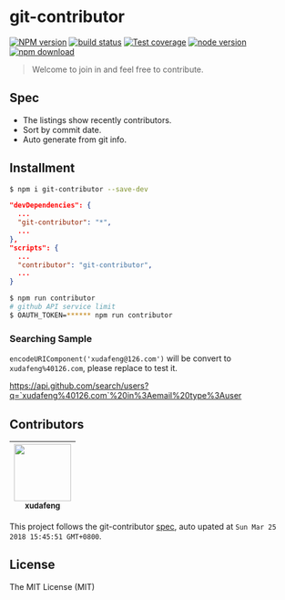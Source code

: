 # git-contributor

[![NPM version][npm-image]][npm-url]
[![build status][travis-image]][travis-url]
[![Test coverage][coveralls-image]][coveralls-url]
[![node version][node-image]][node-url]
[![npm download][download-image]][download-url]

[npm-image]: https://img.shields.io/npm/v/git-contributor.svg?style=flat-square
[npm-url]: https://npmjs.org/package/git-contributor
[travis-image]: https://img.shields.io/travis/xudafeng/git-contributor.svg?style=flat-square
[travis-url]: https://travis-ci.org/xudafeng/git-contributor
[coveralls-image]: https://img.shields.io/coveralls/xudafeng/git-contributor.svg?style=flat-square
[coveralls-url]: https://coveralls.io/r/xudafeng/git-contributor?branch=master
[node-image]: https://img.shields.io/badge/node.js-%3E=_8-green.svg?style=flat-square
[node-url]: http://nodejs.org/download/
[download-image]: https://img.shields.io/npm/dm/git-contributor.svg?style=flat-square
[download-url]: https://npmjs.org/package/git-contributor

> Welcome to join in and feel free to contribute.

## Spec

- The listings show recently contributors.
- Sort by commit date.
- Auto generate from git info.

## Installment

```bash
$ npm i git-contributor --save-dev
```

```json
"devDependencies": {
  ...
  "git-contributor": "*",
  ...
},
"scripts": {
  ...
  "contributor": "git-contributor",
  ...
}
```

```bash
$ npm run contributor
# github API service limit
$ OAUTH_TOKEN=****** npm run contributor
```

### Searching Sample

`encodeURIComponent('xudafeng@126.com')` will be convert to `xudafeng%40126.com`, please replace to test it.

https://api.github.com/search/users?q=`xudafeng%40126.com`%20in%3Aemail%20type%3Auser

<!-- GITCONTRIBUTOR_START -->

## Contributors

|[<img src="https://avatars1.githubusercontent.com/u/1011681?v=4" width="100px;"/><br/><sub><b>xudafeng</b></sub>](https://github.com/xudafeng)<br/>
| :---: |


This project follows the git-contributor [spec](https://github.com/xudafeng/git-contributor.git), auto upated at `Sun Mar 25 2018 15:45:51 GMT+0800`.

<!-- GITCONTRIBUTOR_END -->

## License

The MIT License (MIT)
